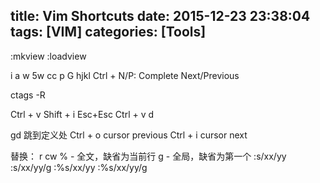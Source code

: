 title: Vim Shortcuts
date: 2015-12-23 23:38:04
tags: [VIM]
categories: [Tools]
---
:mkview
:loadview

<!-- more -->
i
a
w 5w
cc
p
G
hjkl
Ctrl + N/P: Complete Next/Previous

ctags -R

Ctrl + v  Shift + i Esc+Esc
Ctrl + v  d


gd 跳到定义处
Ctrl + o cursor previous
Ctrl + i cursor next

替换：
r
cw
% - 全文，缺省为当前行
g - 全局，缺省为第一个
:s/xx/yy
:s/xx/yy/g
:%s/xx/yy
:%s/xx/yy/g